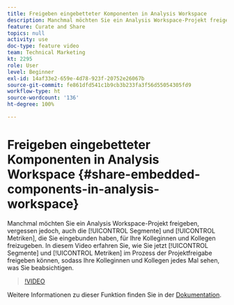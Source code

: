 ```yaml
---
title: Freigeben eingebetteter Komponenten in Analysis Workspace
description: Manchmal möchten Sie ein Analysis Workspace-Projekt freigeben, vergessen jedoch, auch die Segmente und Metriken, die Sie eingebunden haben, für Ihre Kolleginnen und Kollegen freizugeben. In diesem Video erfahren Sie, wie Sie jetzt Segmente und Metriken im Prozess der Projektfreigabe freigeben können, sodass Ihre Kolleginnen und Kollegen jedes Mal sehen, was Sie beabsichtigen.
feature: Curate and Share
topics: null
activity: use
doc-type: feature video
team: Technical Marketing
kt: 2295
role: User
level: Beginner
exl-id: 14af33e2-659e-4d78-923f-20752e26067b
source-git-commit: fe861dfd541c1b9cb3b233fa3f56d55054305fd9
workflow-type: ht
source-wordcount: '136'
ht-degree: 100%

---
```


# Freigeben eingebetteter Komponenten in Analysis Workspace {#share-embedded-components-in-analysis-workspace}

Manchmal möchten Sie ein Analysis Workspace-Projekt freigeben, vergessen jedoch, auch die [!UICONTROL Segmente] und [!UICONTROL Metriken], die Sie eingebunden haben, für Ihre Kolleginnen und Kollegen freizugeben. In diesem Video erfahren Sie, wie Sie jetzt [!UICONTROL Segmente] und [!UICONTROL Metriken] im Prozess der Projektfreigabe freigeben können, sodass Ihre Kolleginnen und Kollegen jedes Mal sehen, was Sie beabsichtigen.

>[!VIDEO](https://video.tv.adobe.com/v/24713/?quality=12)

Weitere Informationen zu dieser Funktion finden Sie in der [Dokumentation](https://experienceleague.adobe.com/docs/analytics/analyze/analysis-workspace/curate-share/curate.html?lang=de).
